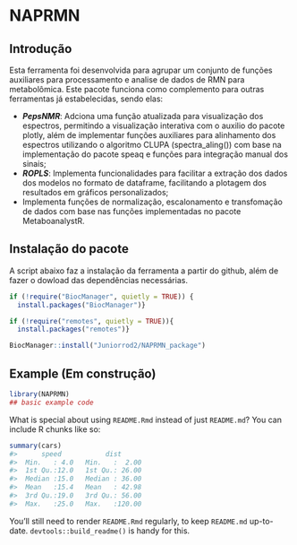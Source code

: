 
<!-- README.md is generated from README.Rmd. Please edit that file -->

# NAPRMN

<!-- badges: start -->
<!-- badges: end -->

## Introdução

Esta ferramenta foi desenvolvida para agrupar um conjunto de funções
auxiliares para processamento e analise de dados de RMN para
metabolômica. Este pacote funciona como complemento para outras
ferramentas já estabelecidas, sendo elas:

- ***PepsNMR***: Adciona uma função atualizada para visualização dos
  espectros, permitindo a visualização interativa com o auxilio do
  pacote plotly, além de implementar funções auxiliares para alinhamento
  dos espectros utilizando o algoritmo CLUPA (spectra_aling()) com base
  na implementação do pacote speaq e funções para integração manual dos
  sinais;
- ***ROPLS***: Implementa funcionalidades para facilitar a extração dos
  dados dos modelos no formato de dataframe, facilitando a plotagem dos
  resultados em gráficos personalizados;
- Implementa funções de normalização, escalonamento e transfomação de
  dados com base nas funções implementadas no pacote MetaboanalystR.

## Instalação do pacote

A script abaixo faz a instalação da ferramenta a partir do github, além
de fazer o dowload das dependências necessárias.

``` r
if (!require("BiocManager", quietly = TRUE)) {
  install.packages("BiocManager")}

if (!require("remotes", quietly = TRUE)){
  install.packages("remotes")}

BiocManager::install("Juniorrod2/NAPRMN_package")
```

## Example (Em construção)

``` r
library(NAPRMN)
## basic example code
```

What is special about using `README.Rmd` instead of just `README.md`?
You can include R chunks like so:

``` r
summary(cars)
#>      speed           dist       
#>  Min.   : 4.0   Min.   :  2.00  
#>  1st Qu.:12.0   1st Qu.: 26.00  
#>  Median :15.0   Median : 36.00  
#>  Mean   :15.4   Mean   : 42.98  
#>  3rd Qu.:19.0   3rd Qu.: 56.00  
#>  Max.   :25.0   Max.   :120.00
```

You’ll still need to render `README.Rmd` regularly, to keep `README.md`
up-to-date. `devtools::build_readme()` is handy for this.
